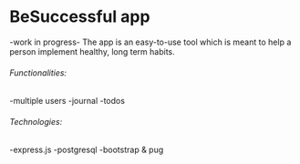 # BeSuccessful app
-work in progress-
The app is an easy-to-use tool which is meant to help a person implement healthy, long term habits. 
###### Functionalities:
  -multiple users
  -journal
  -todos
###### Technologies:
  -express.js
  -postgresql
  -bootstrap & pug